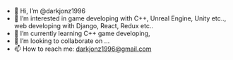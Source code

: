 - 👋 Hi, I’m @darkjonz1996
- 👀 I’m interested in game developing with C++, Unreal Engine, Unity etc.., web developing with Django, React, Redux etc..
- 🌱 I’m currently learning C++ game developing, 
- 💞️ I’m looking to collaborate on ...
- 📫 How to reach me: darkjonz1996@gmail.com

<!---
darkjonz1996/darkjonz1996 is a ✨ special ✨ repository because its `README.md` (this file) appears on your GitHub profile.
You can click the Preview link to take a look at your changes.
--->
